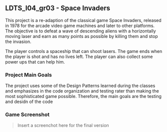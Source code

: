 ## LDTS_l04_gr03 - Space Invaders

This project is a re-adaption of the classical game Space Invaders, released in 1978 for the arcade video game machines and later to other platforms.
The objective is to defeat a wave of descending aliens with a horizontally moving laser and earn as many points as possible by killing them and stop the invasion.

The player controls a spaceship that can shoot lasers. The game ends when the player is shot and has no lives left. The player can also collect some power ups that can help him.


### Project Main Goals

The project uses some of the Design Patterns learned during the classes and emphasizes in the code organization and testing rater than making the most sophisticated game possible.
Therefore, the main goals are the testing and desidn of the code

### Game Screenshot
> Insert a screenchot here for the final version



